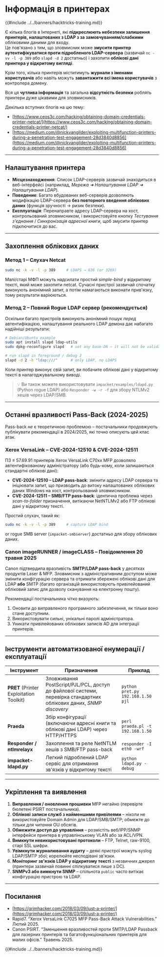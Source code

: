 # Інформація в принтерах

{{#include ../../banners/hacktricks-training.md}}

Є кілька блогів в Інтернеті, які **підкреслюють небезпеки залишення принтерів, налаштованих з LDAP з за замовчуванням/слабкими** обліковими даними для входу.  \
Це пов'язано з тим, що зловмисник може **змусити принтер аутентифікуватися проти підробленого LDAP-сервера** (зазвичай `nc -vv -l -p 389` або `slapd -d 2` достатньо) і захопити **облікові дані принтера у відкритому вигляді**.

Крім того, кілька принтерів міститимуть **журнали з іменами користувачів** або навіть можуть **завантажити всі імена користувачів** з контролера домену.

Вся ця **чутлива інформація** та загальна **відсутність безпеки** роблять принтери дуже цікавими для зловмисників.

Декілька вступних блогів на цю тему:

- [https://www.ceos3c.com/hacking/obtaining-domain-credentials-printer-netcat/](https://www.ceos3c.com/hacking/obtaining-domain-credentials-printer-netcat/)
- [https://medium.com/@nickvangilder/exploiting-multifunction-printers-during-a-penetration-test-engagement-28d3840d8856](https://medium.com/@nickvangilder/exploiting-multifunction-printers-during-a-penetration-test-engagement-28d3840d8856)

---
## Налаштування принтера

- **Місцезнаходження**: Список LDAP-серверів зазвичай знаходиться в веб-інтерфейсі (наприклад, *Мережа ➜ Налаштування LDAP ➜ Налаштування LDAP*).
- **Поведение**: Багато вбудованих веб-серверів дозволяють модифікацію LDAP-сервера **без повторного введення облікових даних** (функція зручності → ризик безпеки).
- **Експлуатація**: Перенаправте адресу LDAP-сервера на хост, контрольований зловмисником, і використовуйте кнопку *Тестування з'єднання* / *Синхронізація адресної книги*, щоб змусити принтер підключитися до вас.

---
## Захоплення облікових даних

### Метод 1 – Слухач Netcat
```bash
sudo nc -k -v -l -p 389     # LDAPS → 636 (or 3269)
```
Малі/старі МФП можуть надсилати простий *simple-bind* у відкритому тексті, який може захопити netcat. Сучасні пристрої зазвичай спочатку виконують анонімний запит, а потім намагаються виконати прив'язку, тому результати варіюються.

### Метод 2 – Повний Rogue LDAP сервер (рекомендується)

Оскільки багато пристроїв виконують анонімний пошук *перед* автентифікацією, налаштування реального LDAP демона дає набагато надійніші результати:
```bash
# Debian/Ubuntu example
sudo apt install slapd ldap-utils
sudo dpkg-reconfigure slapd   # set any base-DN – it will not be validated

# run slapd in foreground / debug 2
slapd -d 2 -h "ldap:///"      # only LDAP, no LDAPS
```
Коли принтер виконує свій запит, ви побачите облікові дані у відкритому тексті в налагоджувальному виводі.

> 💡  Ви також можете використовувати `impacket/examples/ldapd.py` (Python rogue LDAP) або `Responder -w -r -f` для збору NTLMv2 хешів через LDAP/SMB.

---
## Останні вразливості Pass-Back (2024-2025)

Pass-back *не* є теоретичною проблемою – постачальники продовжують публікувати рекомендації в 2024/2025, які точно описують цей клас атак.

### Xerox VersaLink – CVE-2024-12510 & CVE-2024-12511

ПЗ ≤ 57.69.91 принтерів Xerox VersaLink C70xx MFP дозволяло автентифікованому адміністратору (або будь-кому, коли залишаються стандартні облікові дані):

* **CVE-2024-12510 – LDAP pass-back**: змінити адресу LDAP сервера та ініціювати запит, що призводить до витоку налаштованих облікових даних Windows на хост, контрольований зловмисником.
* **CVE-2024-12511 – SMB/FTP pass-back**: ідентична проблема через *scan-to-folder* призначення, витікаючи NetNTLMv2 або FTP облікові дані у відкритому тексті.

Простий слухач, такий як:
```bash
sudo nc -k -v -l -p 389     # capture LDAP bind
```
or rogue SMB server (`impacket-smbserver`) достатньо для збору облікових даних.

### Canon imageRUNNER / imageCLASS – Повідомлення 20 травня 2025

Canon підтвердила вразливість **SMTP/LDAP pass-back** у десятках продуктів Laser & MFP. Зловмисник з адміністративним доступом може змінити конфігурацію сервера та отримати збережені облікові дані для LDAP **або** SMTP (багато організацій використовують привілейований обліковий запис для дозволу сканування на електронну пошту).

Рекомендації постачальника чітко вказують:

1. Оновити до виправленого програмного забезпечення, як тільки воно стане доступним.
2. Використовувати сильні, унікальні паролі адміністратора.
3. Уникати привілейованих облікових записів AD для інтеграції принтерів.

---
## Інструменти автоматизованої енумерації / експлуатації

| Інструмент | Призначення | Приклад |
|------------|-------------|---------|
| **PRET** (Printer Exploitation Toolkit) | Зловживання PostScript/PJL/PCL, доступ до файлової системи, перевірка стандартних облікових даних, *SNMP discovery* | `python pret.py 192.168.1.50 pjl` |
| **Praeda** | Збір конфігурації (включаючи адресні книги та облікові дані LDAP) через HTTP/HTTPS | `perl praeda.pl -t 192.168.1.50` |
| **Responder / ntlmrelayx** | Захоплення та реле NetNTLM хешів з SMB/FTP pass-back | `responder -I eth0 -wrf` |
| **impacket-ldapd.py** | Легкий підроблений LDAP сервіс для отримання зв'язків у відкритому тексті | `python ldapd.py -debug` |

---
## Укріплення та виявлення

1. **Виправлення / оновлення прошивки** MFP негайно (перевірте бюлетені PSIRT постачальника).
2. **Облікові записи служб з найменшими привілеями** – ніколи не використовуйте Domain Admin для LDAP/SMB/SMTP; обмежте до *тільки для читання* OU обсягів.
3. **Обмежити доступ до управління** – розмістіть веб/IPP/SNMP інтерфейси принтера в управлінському VLAN або за ACL/VPN.
4. **Вимкнути невикористовувані протоколи** – FTP, Telnet, raw-9100, старі SSL шифри.
5. **Увімкнути журналювання аудиту** – деякі пристрої можуть syslog LDAP/SMTP збої; корелюйте несподівані зв'язки.
6. **Моніторинг зв'язків LDAP у відкритому тексті** з незвичних джерел (принтери зазвичай повинні спілкуватися лише з DC).
7. **SNMPv3 або вимкнути SNMP** – спільнота `public` часто витікає конфігурацію пристрою та LDAP.

---
## Посилання

- [https://grimhacker.com/2018/03/09/just-a-printer/](https://grimhacker.com/2018/03/09/just-a-printer/)
- Rapid7. “Xerox VersaLink C7025 MFP Pass-Back Attack Vulnerabilities.” Лютий 2025.
- Canon PSIRT. “Зменшення вразливостей проти SMTP/LDAP Passback для лазерних принтерів та багатофункціональних принтерів для малих офісів.” Травень 2025.

{{#include ../../banners/hacktricks-training.md}}
